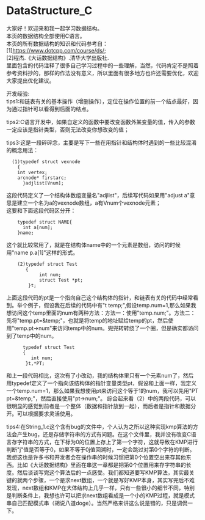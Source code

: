 # DataStructure_C
大家好！欢迎来和我一起学习数据结构。  
本页的数据结构全部使用C语言。  
本页的所有数据结构的知识和代码参考自：  
[1]https://www.dotcpp.com/course/ds/;  
[2]程杰.《大话数据结构》.清华大学出版社.  
里面包含的代码注释了很多自己学习过程中的一些理解，当然，代码肯定不是照着参考资料抄的，那样的作法没有意义，所以里面有很多地方也许还需要优化，欢迎大家提出优化建议。  



开发经验:  
tips1:和链表有关的基本操作（增删操作），定位在操作位置的前一个结点最好，因为通过指针可以看得到后面的结点。

tips2:C语言开发中，如果自定义的函数中要改变函数外某变量的值，传入的参数一定应该是指针类型，否则无法改变你想改变的值；  

tips3:这是一段碎碎念，主要是写下一些在用指针和结构体时遇到的一些比较混淆的概念用法：  

      (1)typedef struct vexnode
        {
		int vertex;
		arcnode* firstarc;
          }adjlist[Vnum];  
   这段代码定义了一个结构体数组变量名"adjlist"，后续写代码如果用"adjust a"意思是建立一个名为a的vexnode数组，a有Vnum个vexnode元素；  
   这要和下面这段代码区分开： 
   
        typedef struct NAME{
          int a[num];
        }name;  
   这个就比较常用了，就是在结构体name中的一个元素是数组，访问的时候用"name p.a[1]"这样的形式。  
        
        (2)typedef struct Test
           {
	            int num;
	            struct Test *pt;
            }t;  
   上面这段代码的pt是一个指向自己这个结构体的指针，和链表有关的代码中经常看到。举个例子，假设我在后续的代码中有"t temp;",假设temp.num=1,那么如果我想访问这个temp里面的num有两种方法：方法一：使用"temp.num;"。方法二：先将"temp.pt=&temp;"，也就是将temp的地址赋给temp的pt，然后使用"temp.pt->num"来访问temp中的num。兜兜转转绕了一个圈，但是确实都访问到了temp中的num。  
   
          typedef struct Test
          {
	         int num;
           }t,*PT;
   和上一段代码相比，这次有了小改动，我的结构体里只有一个元素num了，然后用typedef定义了一个指向该结构体的指针变量类型pt，假设和上面一样，我定义一个temp.num=1，那么如果我想使用pt来访问这个等于1的num，我可以先用"PT pt=&temp;"，然后直接使用"pt->num;"。
   综合起来看（2）中的两段代码，可以很明显的感觉到前者是一个整体（数据和指针放到一起），而后者是指针和数据分开。可以根据要求灵活使用。  
   
   tips4:在String_1.c这个含有bug的文件中，个人认为之所以这种实现kmp算法的方法会产生bug，还是存储字符串的方式有问题。在这个文件里，我并没有改变C语言存字符串的方式，在下标为0的位置上存上了第一个字符，这就导致在KMP进行判断"j"值是否等于0，如果不等于0j值回溯时，一定会跳过对第0个字符的判断。我想这也是许多书和开发者会在操作串的时候习惯把第0个位置空出来存其他东西。比如《大话数据结构》里面在串这一章都是把第0个位置用来存字符串的长度。然后谈谈写完这个算法后的一点感受。我们都知道要写KMP算法，其实最关键的就两个步骤，一个是求next数组，一个就是写好KMP本身，其实写完后不难发现，next数组和KMP在大体结构上几乎一样，只有一些很小的细节不同，特别是判断条件上，我想也许可以把求next数组看成是一个小的KMP过程，就是模式串自己匹配模式串（胡说八道doge）。当然严格来讲这么说是错的，只是调侃一下。
           
        
